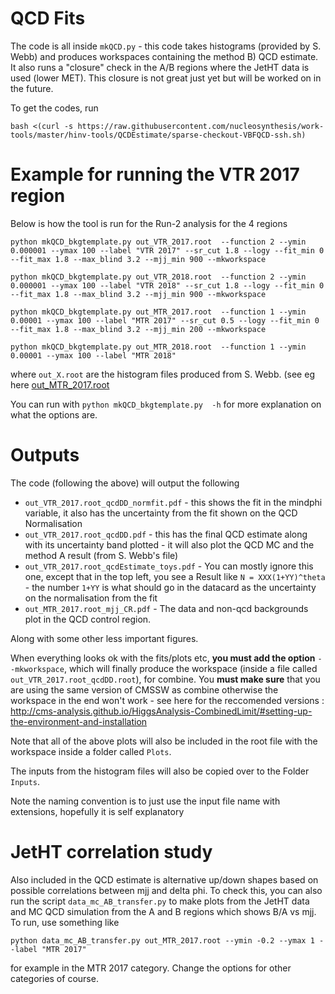 # QCD Fits 

The code is all inside `mkQCD.py` - this code takes histograms (provided by S. Webb) and produces workspaces containing the method B) QCD estimate. 
It also runs a "closure" check in the A/B regions where the JetHT data is used (lower MET). This closure is not great just yet but will be worked 
on in the future. 

To get the codes, run

`bash <(curl -s https://raw.githubusercontent.com/nucleosynthesis/work-tools/master/hinv-tools/QCDEstimate/sparse-checkout-VBFQCD-ssh.sh)`

# Example for running the VTR 2017 region 

Below is how the tool is run for the Run-2 analysis for the 4 regions 

```
python mkQCD_bkgtemplate.py out_VTR_2017.root  --function 2 --ymin 0.000001 --ymax 100 --label "VTR 2017" --sr_cut 1.8 --logy --fit_min 0 --fit_max 1.8 --max_blind 3.2 --mjj_min 900 --mkworkspace

python mkQCD_bkgtemplate.py out_VTR_2018.root  --function 2 --ymin 0.000001 --ymax 100 --label "VTR 2018" --sr_cut 1.8 --logy --fit_min 0 --fit_max 1.8 --max_blind 3.2 --mjj_min 900 --mkworkspace

python mkQCD_bkgtemplate.py out_MTR_2017.root  --function 1 --ymin 0.00001 --ymax 100 --label "MTR 2017" --sr_cut 0.5 --logy --fit_min 0 --fit_max 1.8 --max_blind 3.2 --mjj_min 200 --mkworkspace

python mkQCD_bkgtemplate.py out_MTR_2018.root  --function 1 --ymin 0.00001 --ymax 100 --label "MTR 2018"
```

where `out_X.root` are the histogram files produced from S. Webb. (see eg here [out_MTR_2017.root](https://gitlab.cern.ch/cms-hcg/cadi/hig-20-003/-/blob/master_UL/MTR_2017/out_MTR_2017.root)

You can run with `python mkQCD_bkgtemplate.py  -h` for more explanation on what the options are. 

# Outputs 

The code (following the above) will output the following 

  * `out_VTR_2017.root_qcdDD_normfit.pdf` - this shows the fit in the mindphi variable, it also has the uncertainty from the fit shown on the QCD Normalisation
  * `out_VTR_2017.root_qcdDD.pdf` - this has the final QCD estimate along with its uncertainty band plotted - it will also plot the QCD MC and the method A result (from S. Webb's file)
  * `out_VTR_2017.root_qcdEstimate_toys.pdf` - You can mostly ignore this one, except that in the top left, you see a Result like `N = XXX(1+YY)^theta` - the number `1+YY` is what should go in the datacard as the uncertainty on the normalisation from the fit
  * `out_MTR_2017.root_mjj_CR.pdf` - The data and non-qcd backgrounds plot in the QCD control region. 

Along with some other less important figures. 

When everything looks ok with the fits/plots etc, **you must add the option** `--mkworkspace`, which will finally produce the workspace (inside a file called `out_VTR_2017.root_qcdDD.root`), for combine. You **must make sure** that you are using the same version of CMSSW as combine otherwise the workspace in the end won't work - see here for the reccomended versions : http://cms-analysis.github.io/HiggsAnalysis-CombinedLimit/#setting-up-the-environment-and-installation 

Note that all of the above plots will also be included in the root file with the workspace inside a folder called `Plots`. 

The inputs from the histogram files will also be copied over to the Folder `Inputs`. 

Note the naming convention is to just use the input file name with extensions, hopefully it is self explanatory 

# JetHT correlation study 

Also included in the QCD estimate is alternative up/down shapes based on possible correlations between mjj and delta phi. To check this, you can also run the script `data_mc_AB_transfer.py` to make plots from the JetHT data and MC QCD simulation from the A and B regions which shows B/A vs mjj. To run, use something like 

`
python data_mc_AB_transfer.py out_MTR_2017.root --ymin -0.2 --ymax 1 --label "MTR 2017"
`

for example in the MTR 2017 category. Change the options for other categories of course.
